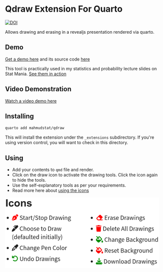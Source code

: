 # Qdraw Extension For Quarto

[![DOI](https://zenodo.org/badge/DOI/10.5281/zenodo.17087728.svg)](https://doi.org/10.5281/zenodo.17087728)


Allows drawing and erasing in a revealjs presentation rendered via quarto.

## Demo

[Get a demo here](https://www.thinkermahmud.com/qdraw) and its source code [here](https://github.com/mahmudstat/qdraw/blob/main/example.qmd)

This tool is practically used in my statistics and probability lecture slides on Stat Mania. [See them in action](https://docs.statmania.info/lectures.html)

## Video Demonstration

[Watch a video demo here](https://www.thinkermahmud.com/qdraw/index.html#/video-demo)

## Installing

```bash
quarto add mahmudstat/qdraw
```

This will install the extension under the `_extensions` subdirectory.
If you're using version control, you will want to check in this directory.

## Using

- Add your contents to `qmd` file and render.
- Click on the draw icon <i class="fas fa-pen-nib"></i> to activate the drawing tools. Click the icon again to hide the tools.
- Use the self-explanatory tools as per your requirements.
- Read more here about [using the icons](https://www.thinkermahmud.com/qdraw/index.html#/icons)

![Icons](icons.png)
